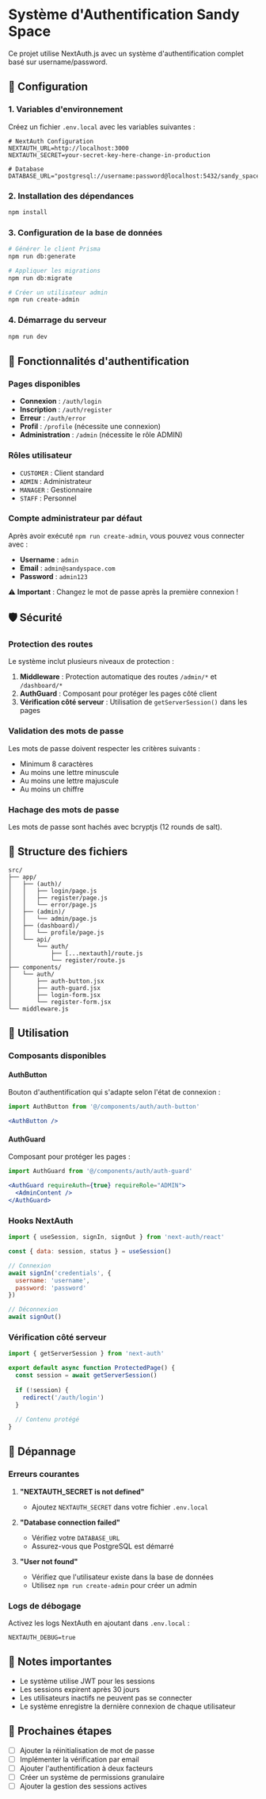 # Système d'Authentification Sandy Space

Ce projet utilise NextAuth.js avec un système d'authentification complet basé sur username/password.

## 🚀 Configuration

### 1. Variables d'environnement

Créez un fichier `.env.local` avec les variables suivantes :

```env
# NextAuth Configuration
NEXTAUTH_URL=http://localhost:3000
NEXTAUTH_SECRET=your-secret-key-here-change-in-production

# Database
DATABASE_URL="postgresql://username:password@localhost:5432/sandy_space"
```

### 2. Installation des dépendances

```bash
npm install
```

### 3. Configuration de la base de données

```bash
# Générer le client Prisma
npm run db:generate

# Appliquer les migrations
npm run db:migrate

# Créer un utilisateur admin
npm run create-admin
```

### 4. Démarrage du serveur

```bash
npm run dev
```

## 🔐 Fonctionnalités d'authentification

### Pages disponibles

- **Connexion** : `/auth/login`
- **Inscription** : `/auth/register`
- **Erreur** : `/auth/error`
- **Profil** : `/profile` (nécessite une connexion)
- **Administration** : `/admin` (nécessite le rôle ADMIN)

### Rôles utilisateur

- `CUSTOMER` : Client standard
- `ADMIN` : Administrateur
- `MANAGER` : Gestionnaire
- `STAFF` : Personnel

### Compte administrateur par défaut

Après avoir exécuté `npm run create-admin`, vous pouvez vous connecter avec :

- **Username** : `admin`
- **Email** : `admin@sandyspace.com`
- **Password** : `admin123`

⚠️ **Important** : Changez le mot de passe après la première connexion !

## 🛡️ Sécurité

### Protection des routes

Le système inclut plusieurs niveaux de protection :

1. **Middleware** : Protection automatique des routes `/admin/*` et `/dashboard/*`
2. **AuthGuard** : Composant pour protéger les pages côté client
3. **Vérification côté serveur** : Utilisation de `getServerSession()` dans les pages

### Validation des mots de passe

Les mots de passe doivent respecter les critères suivants :
- Minimum 8 caractères
- Au moins une lettre minuscule
- Au moins une lettre majuscule
- Au moins un chiffre

### Hachage des mots de passe

Les mots de passe sont hachés avec bcryptjs (12 rounds de salt).

## 📁 Structure des fichiers

```
src/
├── app/
│   ├── (auth)/
│   │   ├── login/page.js
│   │   ├── register/page.js
│   │   └── error/page.js
│   ├── (admin)/
│   │   └── admin/page.js
│   ├── (dashboard)/
│   │   └── profile/page.js
│   └── api/
│       └── auth/
│           ├── [...nextauth]/route.js
│           └── register/route.js
├── components/
│   └── auth/
│       ├── auth-button.jsx
│       ├── auth-guard.jsx
│       ├── login-form.jsx
│       └── register-form.jsx
└── middleware.js
```

## 🔧 Utilisation

### Composants disponibles

#### AuthButton
Bouton d'authentification qui s'adapte selon l'état de connexion :

```jsx
import AuthButton from '@/components/auth/auth-button'

<AuthButton />
```

#### AuthGuard
Composant pour protéger les pages :

```jsx
import AuthGuard from '@/components/auth/auth-guard'

<AuthGuard requireAuth={true} requireRole="ADMIN">
  <AdminContent />
</AuthGuard>
```

### Hooks NextAuth

```jsx
import { useSession, signIn, signOut } from 'next-auth/react'

const { data: session, status } = useSession()

// Connexion
await signIn('credentials', {
  username: 'username',
  password: 'password'
})

// Déconnexion
await signOut()
```

### Vérification côté serveur

```jsx
import { getServerSession } from 'next-auth'

export default async function ProtectedPage() {
  const session = await getServerSession()
  
  if (!session) {
    redirect('/auth/login')
  }
  
  // Contenu protégé
}
```

## 🚨 Dépannage

### Erreurs courantes

1. **"NEXTAUTH_SECRET is not defined"**
   - Ajoutez `NEXTAUTH_SECRET` dans votre fichier `.env.local`

2. **"Database connection failed"**
   - Vérifiez votre `DATABASE_URL`
   - Assurez-vous que PostgreSQL est démarré

3. **"User not found"**
   - Vérifiez que l'utilisateur existe dans la base de données
   - Utilisez `npm run create-admin` pour créer un admin

### Logs de débogage

Activez les logs NextAuth en ajoutant dans `.env.local` :

```env
NEXTAUTH_DEBUG=true
```

## 📝 Notes importantes

- Le système utilise JWT pour les sessions
- Les sessions expirent après 30 jours
- Les utilisateurs inactifs ne peuvent pas se connecter
- Le système enregistre la dernière connexion de chaque utilisateur

## 🔄 Prochaines étapes

- [ ] Ajouter la réinitialisation de mot de passe
- [ ] Implémenter la vérification par email
- [ ] Ajouter l'authentification à deux facteurs
- [ ] Créer un système de permissions granulaire
- [ ] Ajouter la gestion des sessions actives
